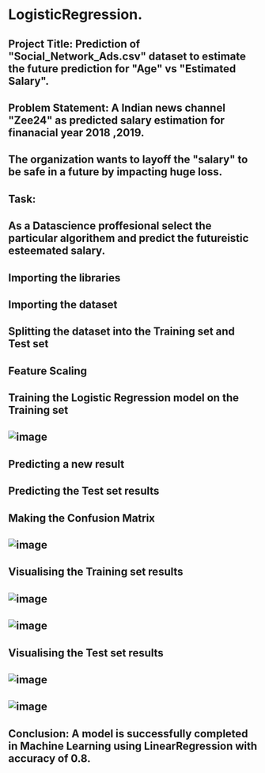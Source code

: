 # LogisticRegression.
## Project Title: Prediction of "Social_Network_Ads.csv" dataset to estimate the future prediction for "Age" vs "Estimated Salary".
## Problem Statement: A Indian news channel "Zee24" as predicted salary estimation for finanacial year 2018 ,2019.
## The organization wants to layoff the "salary" to be safe in a future by impacting huge loss.
## Task:
## As a Datascience proffesional select the particular algorithem and predict the futureistic esteemated salary.
## Importing the libraries
## Importing the dataset
## Splitting the dataset into the Training set and Test set
## Feature Scaling
## Training the Logistic Regression model on the Training set
## ![image](https://github.com/RajithaSankari/LogisticRegression./assets/143178294/dbd1dcfb-ded8-409f-b29e-60e668bc41ed)
## Predicting a new result
## Predicting the Test set results
## Making the Confusion Matrix
## ![image](https://github.com/RajithaSankari/LogisticRegression./assets/143178294/b0a12e3a-9560-4e25-af51-3c3aa6331bba)
## Visualising the Training set results
## ![image](https://github.com/RajithaSankari/LogisticRegression./assets/143178294/30c66dbe-104a-4820-9b9f-88c53a14e60b)
## ![image](https://github.com/RajithaSankari/LogisticRegression./assets/143178294/adc70307-7099-460d-bd93-2523935b2ebf)
## Visualising the Test set results
## ![image](https://github.com/RajithaSankari/LogisticRegression./assets/143178294/3089dec3-b57e-4613-a9b9-4c568d04c3cb)
## ![image](https://github.com/RajithaSankari/LogisticRegression./assets/143178294/e680fa4a-9d28-44bc-939f-d4dc94ccb226)
## Conclusion: A model is successfully completed in Machine Learning using LinearRegression with accuracy of 0.8.
